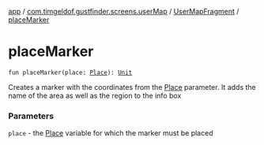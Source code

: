[app](../../index.md) / [com.timgeldof.gustfinder.screens.userMap](../index.md) / [UserMapFragment](index.md) / [placeMarker](./place-marker.md)

# placeMarker

`fun placeMarker(place: `[`Place`](../../com.timgeldof.gustfinder.database/-place/index.md)`): `[`Unit`](https://kotlinlang.org/api/latest/jvm/stdlib/kotlin/-unit/index.html)

Creates a marker with the coordinates from the [Place](../../com.timgeldof.gustfinder.database/-place/index.md) parameter. It adds the name of the area as well as the region to the info box

### Parameters

`place` - the [Place](../../com.timgeldof.gustfinder.database/-place/index.md) variable for which the marker must be placed